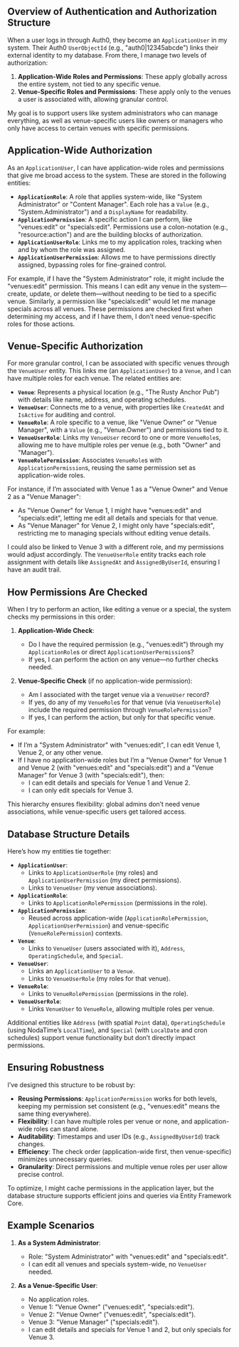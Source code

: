 ## Overview of Authentication and Authorization Structure

When a user logs in through Auth0, they become an `ApplicationUser` in my system. Their Auth0 `UserObjectId` (e.g., "auth0|12345abcde") links their external identity to my database. From there, I manage two levels of authorization:

1. **Application-Wide Roles and Permissions**: These apply globally across the entire system, not tied to any specific venue.
2. **Venue-Specific Roles and Permissions**: These apply only to the venues a user is associated with, allowing granular control.

My goal is to support users like system administrators who can manage everything, as well as venue-specific users like owners or managers who only have access to certain venues with specific permissions.

## Application-Wide Authorization

As an `ApplicationUser`, I can have application-wide roles and permissions that give me broad access to the system. These are stored in the following entities:

- **`ApplicationRole`**: A role that applies system-wide, like "System Administrator" or "Content Manager". Each role has a `Value` (e.g., "System.Administrator") and a `DisplayName` for readability.
- **`ApplicationPermission`**: A specific action I can perform, like "venues:edit" or "specials:edit". Permissions use a colon-notation (e.g., "resource:action") and are the building blocks of authorization.
- **`ApplicationUserRole`**: Links me to my application roles, tracking when and by whom the role was assigned.
- **`ApplicationUserPermission`**: Allows me to have permissions directly assigned, bypassing roles for fine-grained control.

For example, if I have the "System Administrator" role, it might include the "venues:edit" permission. This means I can edit any venue in the system—create, update, or delete them—without needing to be tied to a specific venue. Similarly, a permission like "specials:edit" would let me manage specials across all venues. These permissions are checked first when determining my access, and if I have them, I don’t need venue-specific roles for those actions.

## Venue-Specific Authorization

For more granular control, I can be associated with specific venues through the `VenueUser` entity. This links me (an `ApplicationUser`) to a `Venue`, and I can have multiple roles for each venue. The related entities are:

- **`Venue`**: Represents a physical location (e.g., "The Rusty Anchor Pub") with details like name, address, and operating schedules.
- **`VenueUser`**: Connects me to a venue, with properties like `CreatedAt` and `IsActive` for auditing and control.
- **`VenueRole`**: A role specific to a venue, like "Venue Owner" or "Venue Manager", with a `Value` (e.g., "Venue.Owner") and permissions tied to it.
- **`VenueUserRole`**: Links my `VenueUser` record to one or more `VenueRole`s, allowing me to have multiple roles per venue (e.g., both "Owner" and "Manager").
- **`VenueRolePermission`**: Associates `VenueRole`s with `ApplicationPermission`s, reusing the same permission set as application-wide roles.

For instance, if I’m associated with Venue 1 as a "Venue Owner" and Venue 2 as a "Venue Manager":
- As "Venue Owner" for Venue 1, I might have "venues:edit" and "specials:edit", letting me edit all details and specials for that venue.
- As "Venue Manager" for Venue 2, I might only have "specials:edit", restricting me to managing specials without editing venue details.

I could also be linked to Venue 3 with a different role, and my permissions would adjust accordingly. The `VenueUserRole` entity tracks each role assignment with details like `AssignedAt` and `AssignedByUserId`, ensuring I have an audit trail.

## How Permissions Are Checked

When I try to perform an action, like editing a venue or a special, the system checks my permissions in this order:

1. **Application-Wide Check**:
   - Do I have the required permission (e.g., "venues:edit") through my `ApplicationRole`s or direct `ApplicationUserPermission`s?
   - If yes, I can perform the action on any venue—no further checks needed.

2. **Venue-Specific Check** (if no application-wide permission):
   - Am I associated with the target venue via a `VenueUser` record?
   - If yes, do any of my `VenueRole`s for that venue (via `VenueUserRole`) include the required permission through `VenueRolePermission`?
   - If yes, I can perform the action, but only for that specific venue.

For example:
- If I’m a "System Administrator" with "venues:edit", I can edit Venue 1, Venue 2, or any other venue.
- If I have no application-wide roles but I’m a "Venue Owner" for Venue 1 and Venue 2 (with "venues:edit" and "specials:edit") and a "Venue Manager" for Venue 3 (with "specials:edit"), then:
  - I can edit details and specials for Venue 1 and Venue 2.
  - I can only edit specials for Venue 3.

This hierarchy ensures flexibility: global admins don’t need venue associations, while venue-specific users get tailored access.

## Database Structure Details

Here’s how my entities tie together:

- **`ApplicationUser`**:
  - Links to `ApplicationUserRole` (my roles) and `ApplicationUserPermission` (my direct permissions).
  - Links to `VenueUser` (my venue associations).
- **`ApplicationRole`**:
  - Links to `ApplicationRolePermission` (permissions in the role).
- **`ApplicationPermission`**:
  - Reused across application-wide (`ApplicationRolePermission`, `ApplicationUserPermission`) and venue-specific (`VenueRolePermission`) contexts.
- **`Venue`**:
  - Links to `VenueUser` (users associated with it), `Address`, `OperatingSchedule`, and `Special`.
- **`VenueUser`**:
  - Links an `ApplicationUser` to a `Venue`.
  - Links to `VenueUserRole` (my roles for that venue).
- **`VenueRole`**:
  - Links to `VenueRolePermission` (permissions in the role).
- **`VenueUserRole`**:
  - Links `VenueUser` to `VenueRole`, allowing multiple roles per venue.

Additional entities like `Address` (with spatial `Point` data), `OperatingSchedule` (using NodaTime’s `LocalTime`), and `Special` (with `LocalDate` and cron schedules) support venue functionality but don’t directly impact permissions.

## Ensuring Robustness

I’ve designed this structure to be robust by:
- **Reusing Permissions**: `ApplicationPermission` works for both levels, keeping my permission set consistent (e.g., "venues:edit" means the same thing everywhere).
- **Flexibility**: I can have multiple roles per venue or none, and application-wide roles can stand alone.
- **Auditability**: Timestamps and user IDs (e.g., `AssignedByUserId`) track changes.
- **Efficiency**: The check order (application-wide first, then venue-specific) minimizes unnecessary queries.
- **Granularity**: Direct permissions and multiple venue roles per user allow precise control.

To optimize, I might cache permissions in the application layer, but the database structure supports efficient joins and queries via Entity Framework Core.

## Example Scenarios

1. **As a System Administrator**:
   - Role: "System Administrator" with "venues:edit" and "specials:edit".
   - I can edit all venues and specials system-wide, no `VenueUser` needed.

2. **As a Venue-Specific User**:
   - No application roles.
   - Venue 1: "Venue Owner" ("venues:edit", "specials:edit").
   - Venue 2: "Venue Owner" ("venues:edit", "specials:edit").
   - Venue 3: "Venue Manager" ("specials:edit").
   - I can edit details and specials for Venue 1 and 2, but only specials for Venue 3.